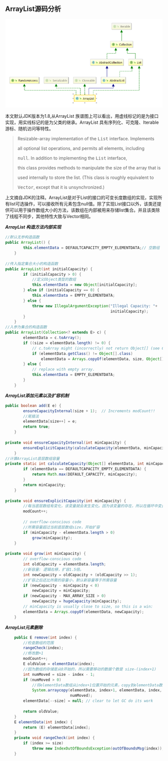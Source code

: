 ## ArrayList源码分析

<img src="./ArrayList.png" alt="hierarchy" style="zoom:80%;" />



本文默认JDK版本为1.8,从ArrayList 族谱图上可以看出，用虚线标记的是为接口实现，用实线标记的是为父类的继承。ArrayList 具有序列化、可克隆、Iterable游标、随机访问等特性。



> Resizable-array implementation of the <tt>List</tt> interface.  Implements
>
> all optional list operations, and permits all elements, including
>
> <tt>null</tt>.  In addition to implementing the <tt>List</tt> interface,
>
> this class provides methods to manipulate the size of the array that is
>
> used internally to store the list.  (This class is roughly equivalent to
>
> <tt>Vector</tt>, except that it is unsynchronized.)

上文摘自JDK的注释。ArrayList是对于List的接口的可变长度数组的实现，实现所有list可选操作，可以接收所有元素包含null值。除了实现List接口以外，该类还提供可以用于操作数组大小的方法，该数组在内部被用来存储list集合。并且该类除了线程不同步，其他特性大致与Vector相同。

***ArrayList 构造方法内部实现***

```java
//默认无参构造函数
public ArrayList() {
        this.elementData = DEFAULTCAPACITY_EMPTY_ELEMENTDATA;// 空数组
    }

//传入指定集合大小的构造函数
public ArrayList(int initialCapacity) {
        if (initialCapacity > 0) {
            //定义Object类型的数组
            this.elementData = new Object[initialCapacity];
        } else if (initialCapacity == 0) {
            this.elementData = EMPTY_ELEMENTDATA;
        } else {
            throw new IllegalArgumentException("Illegal Capacity: "+
                                               initialCapacity);
        }
    }
//入参为集合的构造函数
public ArrayList(Collection<? extends E> c) {
        elementData = c.toArray();
        if ((size = elementData.length) != 0) {
            // c.toArray might (incorrectly) not return Object[] (see 6260652)
            if (elementData.getClass() != Object[].class)
                elementData = Arrays.copyOf(elementData, size, Object[].class);
        } else {
            // replace with empty array.
            this.elementData = EMPTY_ELEMENTDATA;
        }
    }
```

***ArrayList添加元素以及扩容机制***

```java
public boolean add(E e) {
        ensureCapacityInternal(size + 1);  // Increments modCount!!
    	//尾插法
        elementData[size++] = e;
        return true;
    }

private void ensureCapacityInternal(int minCapacity) {
        ensureExplicitCapacity(calculateCapacity(elementData, minCapacity));
    }
//计算ArrayList底层数组容量
private static int calculateCapacity(Object[] elementData, int minCapacity) {
        if (elementData == DEFAULTCAPACITY_EMPTY_ELEMENTDATA) {
            return Math.max(DEFAULT_CAPACITY, minCapacity);
        }
        return minCapacity;
    }

private void ensureExplicitCapacity(int minCapacity) {
        //每当底层数组有变化，该变量就会发生变化。因为该变量的存在，所以在循环中变量删除元素，该数值未按照预期中的结果发生变化，就会抛出异常。
    	modCount++;
    
        // overflow-conscious code
    	//所需容量超过当前底层数组size，开始扩容
        if (minCapacity - elementData.length > 0)
            grow(minCapacity);
    }

private void grow(int minCapacity) {
        // overflow-conscious code
        int oldCapacity = elementData.length;
    	//新容量: 逻辑右移，扩容1.5倍。
        int newCapacity = oldCapacity + (oldCapacity >> 1);
    	//扩容之后还比所需的容量小，默认新容量等于所需容量
        if (newCapacity - minCapacity < 0)
            newCapacity = minCapacity;
        if (newCapacity - MAX_ARRAY_SIZE > 0)
            newCapacity = hugeCapacity(minCapacity);
        // minCapacity is usually close to size, so this is a win:
        elementData = Arrays.copyOf(elementData, newCapacity);
    }
```

***ArrayList元素删除***

```java
	public E remove(int index) {
    	//检查数组的范围    
    	rangeCheck(index);
		//修改数+1
        modCount++;
        E oldValue = elementData(index);
		//因为数组的存储是从0开始的，所以需要移动的数据个数是 size-(index+1)
        int numMoved = size - index - 1;
        if (numMoved > 0)
            //将elementData数组从index+1位置开始的元素，copy到elementData数组的index位置，总共移动size-(index+1)个元素，简单讲就是讲index后面的元素一起向前移动一个位置。
            System.arraycopy(elementData, index+1, elementData, index,
                             numMoved);
        elementData[--size] = null; // clear to let GC do its work

        return oldValue;
    }
    E elementData(int index) {
        return (E) elementData[index];
    }
    private void rangeCheck(int index) {
        if (index >= size)
            throw new IndexOutOfBoundsException(outOfBoundsMsg(index));
    }
```

